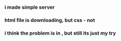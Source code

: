 ### i made simple server
### html file is downloading, but css - not
### i think the problem is in <link>, but still its just my try
